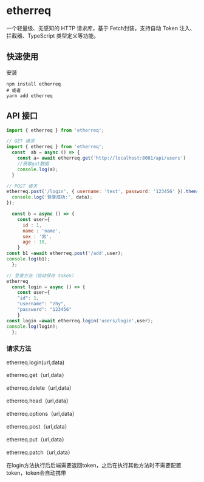 # etherreq

一个轻量级、无感知的 HTTP 请求库，基于  Fetch封装，支持自动 Token 注入、拦截器、TypeScript 类型定义等功能。

##  快速使用

安装

```
npm install etherreq
# 或者
yarn add etherreq
```

## API 接口

```javascript
import { etherreq } from 'etherreq';

// GET 请求
import { etherreq } from 'etherreq';
  const  ab = async () => {
    const a= await etherreq.get('http://localhost:8081/api/users')
    //获取gat数据
    console.log(a);
  }

// POST 请求
etherreq.post('/login', { username: 'test', password: '123456' }).then(data => {
  console.log('登录成功:', data);
});

  const b = async () => {
    const user={
      id : 1,
      name : 'name',
      sex : '男',
      age : 18,
    }    
const b1 =await etherreq.post('/add',user);
console.log(b1);
  };

// 登录方法（自动保存 token）
etherreq                                                                                                                                                                                                                                                             ;
  const login = async () => {
    const user={
    "id": 1,
    "username": "zhy",
    "password": "123456"
    }    
const login =await etherreq.login('users/login',user);
console.log(login);
  };


```





### 请求方法

etherreq.login(url,data)

etherreq.get（url,data）

etherreq.delete（url,data）

etherreq.head（url,data）

etherreq.options（url,data）

etherreq.post（url,data）

etherreq.put（url,data）

etherreq.patch（url,data）

在login方法执行后后端需要返回token，之后在执行其他方法时不需要配置token，token会自动携带